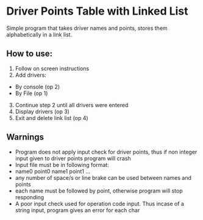 # Driver Points Table with Linked List
Simple program that takes driver names and points, stores them alphabetically in a link list.  

## How to use:
1. Follow on screen instructions
2. Add drivers:
 * By console (op 2)
 * By File (op 1)
3. Continue step 2 until all drivers were entered
4. Display drivers (op 3)
5. Exit and delete link list (op 4)

## Warnings 
* Program does not apply input check for driver points, thus if non integer input given to  driver points program will crash
* Input file must be in following format: 
 * name0 point0 name1 point1 ...
 * any number of space/s or line brake can be used between names and points
 * each name must be followed by point, otherwise program will stop responding
* A poor input check used for operation code input. Thus incase of a string input, program gives an error for each char
